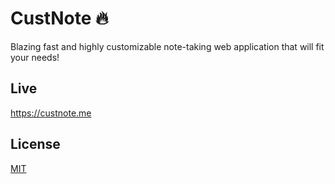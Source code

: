 
# CustNote :fire:

Blazing fast and highly customizable note-taking web application that will fit your needs!

## Live

https://custnote.me

## License

[MIT](https://choosealicense.com/licenses/mit/)

